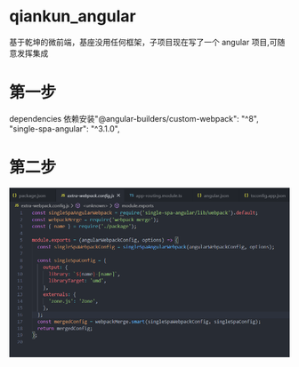 # qiankun_angular

基于乾坤的微前端，基座没用任何框架，子项目现在写了一个 angular 项目,可随意发挥集成

# 第一步

dependencies 依赖安装"@angular-builders/custom-webpack": "^8",
"single-spa-angular": "^3.1.0",

# 第二步

![image](https://github.com/huyuhong0728/qiankun_angular/blob/master/webpack1.png)
